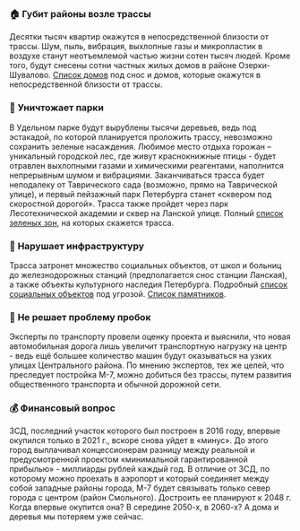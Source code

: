 
 ### 🏠 **Губит районы возле трассы**
Десятки тысяч квартир окажутся в непосредственной близости от трассы. Шум, пыль, вибрация, выхлопные газы и микропластик в воздухе станут неотъемлемой частью жизни сотен тысяч людей. Кроме того, будут снесены сотни частных жилых домов в районе Озерки-Шувалово. 
[Список домов](/Список-жилых-домов-М7.pdf) под снос и домов, которые окажутся в непосредственной близости от трассы.

### 🌳 **Уничтожает парки**
В Удельном парке будут вырублены тысячи деревьев, ведь под эстакадой, по которой планируется проложить трассу, невозможно сохранить зеленые насаждения. Любимое место отдыха горожан –уникальный городской лес, где живут краснокнижные птицы -  будет отравлен выхлопными газами и химическими реагентами, наполнится непрерывным шумом и вибрациями. Заканчиваться трасса будет неподалеку от Таврического сада (возможно, прямо на Таврической улице), и первый пейзажный парк Петербурга станет «сквером под скоростной дорогой». Трасса также пройдет через парк Лесотехнической академии и сквер на Ланской улице. 
Полный [список зеленых зон](/Список-парков-М7.pdf), на которых скажется трасса.

### 🏥 **Нарушает инфраструктуру**
Трасса затронет множество социальных объектов, от школ и больниц до  железнодорожных станций (предполагается сноc станции Ланская), а также объекты культурного наследия Петербурга.  Подробный [список социальных объектов](/Список-инфраструктуры-М7.pdf) под угрозой. [Список памятников](/Список-памятников-М7.pdf).

### 🚗 **Не решает проблему пробок**
Эксперты по транспорту провели оценку проекта и выяснили, что новая автомобильная дорога лишь увеличит транспортную нагрузку на центр - ведь ещё большее количество машин будут оказываться на узких улицах Центрального района. По мнению экспертов, тех же целей, что преследует постройка М-7, можно добиться без трассы, путем развития общественного транспорта и обычной дорожной сети. 

### 💰 **Финансовый вопрос**
ЗСД, последний участок которого был построен в 2016 году, впервые окупился только в 2021 г., вскоре снова уйдет в «минус». До этого город выплачивал концессионерам разницу между реальной и предусмотренной проектом «минимальной гарантированной прибылью» - миллиарды рублей каждый год.  В отличие от ЗСД, по которому можно проехать в аэропорт и который соединяет между собой западные районы города, М-7 будет связывать только север города с центром (район Смольного). Достроить ее планируют к 2048 г. Когда впервые окупится она? В середине 2050-х, в 2060-х? А дома и деревья мы потеряем уже сейчас. 


